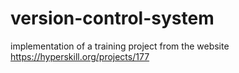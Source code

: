 # version-control-system
implementation of a training project from the website https://hyperskill.org/projects/177
